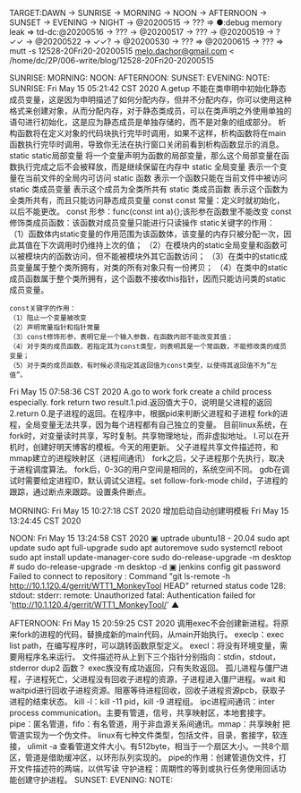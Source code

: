 TARGET:DAWN → SUNRISE → MORNING → NOON → AFTERNOON → SUNSET → EVENING → NIGHT → @20200515 → ??? ⇒ 
●:debug memory leak ⇒ 
td-dc:@20200516 → ??? → @20200517 → ??? → @20200519 → ?✓✓ → @20200522 → ✓✓? → @20200530 → ??? ⇒ @20200615 → ??? ⇒ 
mutt -s 12528-20Fri20-20200515 melo.dachor@gmail.com < /home/dc/2P/006-write/blog/12528-20Fri20-20200515

SUNRISE:
MORNING:
NOON:
AFTERNOON:
SUNSET:
EVENING:
NOTE:
SUNRISE:
Fri May 15 05:21:42 CST 2020
	A.getup
	不能在类申明中初始化静态成员变量，这是因为申明描述了如何分配内存，但并不分配内存，你可以使用这种格式来创建对象，从而分配内存，对于静态类成员，可以在类声明之外使用单独的语句进行初始化，这是应为静态成员是单独存储的，而不是对象的组成部分。
	析构函数将在定义对象的代码块执行完毕时调用，如果不这样，析构函数将在main函数执行完毕时调用，导致你无法在执行窗口关闭前看到析构函数显示的消息。
    static
    static局部变量 将一个变量声明为函数的局部变量，那么这个局部变量在函数执行完成之后不会被释放，而是继续保留在内存中
    static 全局变量 表示一个变量在当前文件的全局内可访问
    static 函数 表示一个函数只能在当前文件中被访问
    static 类成员变量 表示这个成员为全类所共有
    static 类成员函数 表示这个函数为全类所共有，而且只能访问静态成员变量
    const
    const 常量：定义时就初始化，以后不能更改。
    const 形参：func(const int a){};该形参在函数里不能改变
    const修饰类成员函数：该函数对成员变量只能进行只读操作
    static关键字的作用：
    （1）函数体内static变量的作用范围为该函数体，该变量的内存只被分配一次，因此其值在下次调用时仍维持上次的值；
    （2）在模块内的static全局变量和函数可以被模块内的函数访问，但不能被模块外其它函数访问；
    （3）在类中的static成员变量属于整个类所拥有，对类的所有对象只有一份拷贝；
    （4）在类中的static成员函数属于整个类所拥有，这个函数不接收this指针，因而只能访问类的static成员变量。

    const关键字的作用：
    （1）阻止一个变量被改变
    （2）声明常量指针和指针常量
    （3）const修饰形参，表明它是一个输入参数，在函数内部不能改变其值；
    （4）对于类的成员函数，若指定其为const类型，则表明其是一个常函数，不能修改类的成员变量；
    （5）对于类的成员函数，有时候必须指定其返回值为const类型，以使得其返回值不为”左值”。
Fri May 15 07:58:36 CST 2020
	A.go to work
	fork create a child process
	especially. fork return two result.1.pid.返回值大于0，说明是父进程的返回 2.return 0.是子进程的返回。在程序中，根据pid来判断父进程和子进程
	fork的进程，全局变量无法共享，因为每个进程都有自己独立的变量。
	目前linux系统，在fork时，对变量读时共享，写时复制。共享物理地址，而非虚拟地址。
	I.可以在开机时，创建好明天博客的模板。今天的用更新。
	父子进程共享文件描述符，和mmap建立的进程映射区（进程间通讯）
	fork之后，父子进程那个先执行，取决于进程调度算法。
	fork后，0-3G的用户空间是相同的，系统空间不同。
	gdb在调试时需要给定进程ID，默认调试父进程。set follow-fork-mode child，子进程的跟踪，通过断点来跟踪。设置条件断点。

MORNING:
Fri May 15 10:27:18 CST 2020
    增加启动自动创建明模板
Fri May 15 13:24:45 CST 2020

NOON:
Fri May 15 13:24:58 CST 2020
    ▣ uptrade ubuntu18 - 20.04
    sudo apt update
    sudo apt full-upgrade
    sudo apt autoremove
    sudo systemctl reboot
    sudo apt install update-manager-core
    sudo do-release-upgrade -m desktop
    # sudo do-release-upgrade -m desktop -d
    ▣ jenkins config git password
    Failed to connect to repository : Command "git ls-remote -h http://10.1.120.4/gerrit/WTT1_MonkeyTool HEAD" returned status code 128:
    stdout:
    stderr: remote: Unauthorized
    fatal: Authentication failed for 'http://10.1.120.4/gerrit/WTT1_MonkeyTool/'
    ▲ 

AFTERNOON:
Fri May 15 20:59:25 CST 2020
	调用exec不会创建新进程。将原来fork的进程的代码，替换成新的main代码，从main开始执行。
	execlp：exec list path，在编写程序时，可以跳转函数原型定义。
	execl：将没有环境变量，需要用程序名来运行。
	文件描述符从上到下三个指针分别指向：stdin，stdout，stderror
	dup2 函数？
	exec族没有成功返回，只有失败返回。
	孤儿进程与僵尸进程，子进程死亡，父进程没有回收子进程的资源，子进程进入僵尸进程。wait 和waitpid进行回收子进程资源。阻塞等待进程回收，回收子进程资源pcb，获取子进程的结束状态。
	kill -l：kill -11 pid，kill -9 进程组。
	ipc进程间通讯：inter process communication。主要有管道，信号，共享映射区，本地套接字。pipe：匿名管道，fifo：有名管道，用于非血源关系间通讯。mmap：共享映射
	把管道实现为一个伪文件。
	linux有七种文件类型，包括文件，目录，套接字，软连接，
	ulimit -a 查看管道文件大小。有512byte，相当于一个扇区大小。一共8个扇区，管道是借助缓冲区，以环形队列实现的。
	pipe的作用：创建管道伪文件，打开文件描述符的两端，以供写读
	守护进程：周期性的等到或执行任务使用回话功能创建守护进程。
SUNSET:
EVENING:
NOTE:
